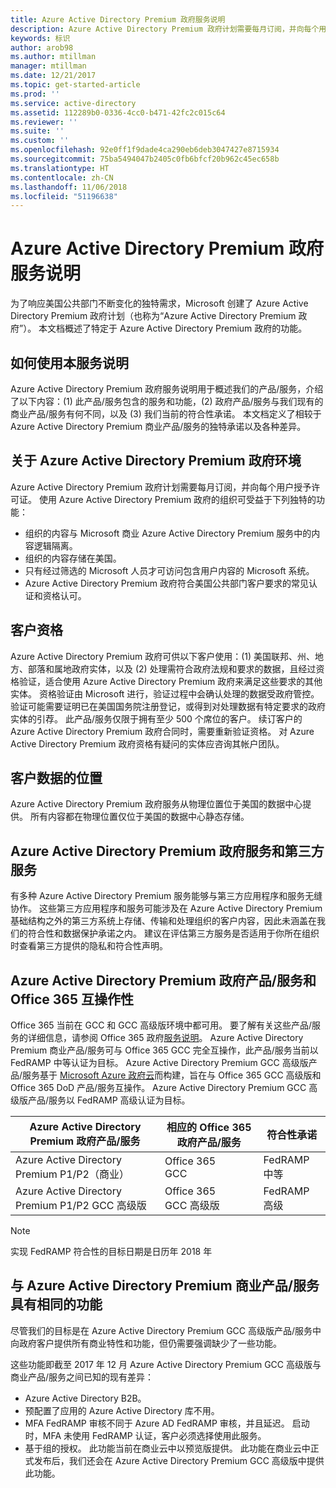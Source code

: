 ```yaml
---
title: Azure Active Directory Premium 政府服务说明
description: Azure Active Directory Premium 政府计划需要每月订阅，并向每个用户授予许可证。
keywords: 标识
author: arob98
ms.author: mtillman
manager: mtillman
ms.date: 12/21/2017
ms.topic: get-started-article
ms.prod: ''
ms.service: active-directory
ms.assetid: 112289b0-0336-4cc0-b471-42fc2c015c64
ms.reviewer: ''
ms.suite: ''
ms.custom: ''
ms.openlocfilehash: 92e0ff1f9dade4ca290eb6deb3047427e8715934
ms.sourcegitcommit: 75ba5494047b2405c0fb6bfcf20b962c45ec658b
ms.translationtype: HT
ms.contentlocale: zh-CN
ms.lasthandoff: 11/06/2018
ms.locfileid: "51196638"
---
```

# <a name="azure-active-directory-premium-government-service-description"></a>Azure Active Directory Premium 政府服务说明

为了响应美国公共部门不断变化的独特需求，Microsoft 创建了 Azure Active Directory Premium 政府计划（也称为“Azure Active Directory Premium 政府”）。 本文档概述了特定于 Azure Active Directory Premium 政府的功能。 

## <a name="how-to-use-this-service-description"></a>如何使用本服务说明

Azure Active Directory Premium 政府服务说明用于概述我们的产品/服务，介绍了以下内容：(1) 此产品/服务包含的服务和功能，(2) 政府产品/服务与我们现有的商业产品/服务有何不同，以及 (3) 我们当前的符合性承诺。 本文档定义了相较于 Azure Active Directory Premium 商业产品/服务的独特承诺以及各种差异。

## <a name="about-azure-active-directory-premium-government-environments"></a>关于 Azure Active Directory Premium 政府环境

Azure Active Directory Premium 政府计划需要每月订阅，并向每个用户授予许可证。 使用 Azure Active Directory Premium 政府的组织可受益于下列独特的功能：

* 组织的内容与 Microsoft 商业 Azure Active Directory Premium 服务中的内容逻辑隔离。
* 组织的内容存储在美国。
* 只有经过筛选的 Microsoft 人员才可访问包含用户内容的 Microsoft 系统。
* Azure Active Directory Premium 政府符合美国公共部门客户要求的常见认证和资格认可。

## <a name="customer-eligibility"></a>客户资格 

Azure Active Directory Premium 政府可供以下客户使用：(1) 美国联邦、州、地方、部落和属地政府实体，以及 (2) 处理需符合政府法规和要求的数据，且经过资格验证，适合使用 Azure Active Directory Premium 政府来满足这些要求的其他实体。 资格验证由 Microsoft 进行，验证过程中会确认处理的数据受政府管控。 验证可能需要证明已在美国国务院注册登记，或得到对处理数据有特定要求的政府实体的引荐。 此产品/服务仅限于拥有至少 500 个席位的客户。 续订客户的 Azure Active Directory Premium 政府合同时，需要重新验证资格。 对 Azure Active Directory Premium 政府资格有疑问的实体应咨询其帐户团队。

## <a name="location-of-customer-data"></a>客户数据的位置

Azure Active Directory Premium 政府服务从物理位置位于美国的数据中心提供。 所有内容都在物理位置仅位于美国的数据中心静态存储。

## <a name="azure-active-directory-premium-government-and-third-party-services"></a>Azure Active Directory Premium 政府服务和第三方服务

有多种 Azure Active Directory Premium 服务能够与第三方应用程序和服务无缝协作。 这些第三方应用程序和服务可能涉及在 Azure Active Directory Premium 基础结构之外的第三方系统上存储、传输和处理组织的客户内容，因此未涵盖在我们的符合性和数据保护承诺之内。 建议在评估第三方服务是否适用于你所在组织时查看第三方提供的隐私和符合性声明。

## <a name="azure-active-directory-premium-government-offers-and-office-365-interoperability"></a>Azure Active Directory Premium 政府产品/服务和 Office 365 互操作性

Office 365 当前在 GCC 和 GCC 高级版环境中都可用。 要了解有关这些产品/服务的详细信息，请参阅 Office 365 政府[服务说明](https://technet.microsoft.com/library/mt774581.aspx)。 Azure Active Directory Premium 商业产品/服务可与 Office 365 GCC 完全互操作，此产品/服务当前以 FedRAMP 中等认证为目标。 Azure Active Directory Premium GCC 高级版产品/服务基于 [Microsoft Azure 政府云](https://docs.microsoft.com/azure/azure-government/documentation-government-welcome)而构建，旨在与 Office 365 GCC 高级版和 Office 365 DoD 产品/服务互操作。 Azure Active Directory Premium GCC 高级版产品/服务以 FedRAMP 高级认证为目标。

|Azure Active Directory Premium 政府产品/服务|相应的 Office 365 政府产品/服务|符合性承诺|
|-----------|-----------|-----------|
|Azure Active Directory Premium P1/P2（商业）|Office 365 <br/> GCC|FedRAMP 中等|
|Azure Active Directory Premium P1/P2 GCC 高级版|Office 365 <br/> GCC 高级版|FedRAMP 高级|

> [!NOTE]
> 实现 FedRAMP 符合性的目标日期是日历年 2018 年

## <a name="parity-with-azure-active-directory-premium-commercial-offerings"></a>与 Azure Active Directory Premium 商业产品/服务具有相同的功能

尽管我们的目标是在 Azure Active Directory Premium GCC 高级版产品/服务中向政府客户提供所有商业特性和功能，但仍需要强调缺少了一些功能。 

这些功能即截至 2017 年 12 月 Azure Active Directory Premium GCC 高级版与商业产品/服务之间已知的现有差异： 
* Azure Active Directory B2B。
* 预配置了应用的 Azure Active Directory 库不用。
* MFA FedRAMP 审核不同于 Azure AD FedRAMP 审核，并且延迟。 启动时，MFA 未使用 FedRAMP 认证，客户必须选择使用此服务。
* 基于组的授权。 此功能当前在商业云中以预览版提供。 此功能在商业云中正式发布后，我们还会在 Azure Active Directory Premium GCC 高级版中提供此功能。

